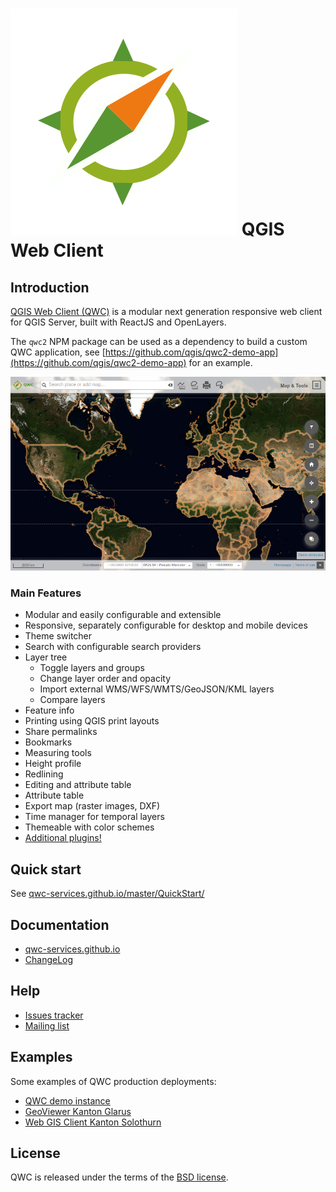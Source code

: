 ![Logo](https://raw.githubusercontent.com/qgis/qwc2/refs/heads/master/static/assets/img/qwc-logo.svg) QGIS Web Client
=================

## Introduction
[QGIS Web Client (QWC)](https://github.com/qgis/qwc2) is a modular next generation responsive web client for QGIS Server, built with ReactJS and OpenLayers.

The `qwc2` NPM package can be used as a dependency to build a custom QWC application, see [https://github.com/qgis/qwc2-demo-app](https://github.com/qgis/qwc2-demo-app) for an example.

![Screenshot](https://github.com/qgis/qwc2/blob/gh-pages/Screenshot.jpg?raw=true)

### Main Features

- Modular and easily configurable and extensible
- Responsive, separately configurable for desktop and mobile devices
- Theme switcher
- Search with configurable search providers
- Layer tree
  * Toggle layers and groups
  * Change layer order and opacity
  * Import external WMS/WFS/WMTS/GeoJSON/KML layers
  * Compare layers
- Feature info
- Printing using QGIS print layouts
- Share permalinks
- Bookmarks
- Measuring tools
- Height profile
- Redlining
- Editing and attribute table
- Attribute table
- Export map (raster images, DXF)
- Time manager for temporal layers
- Themeable with color schemes
- [Additional plugins!](https://qwc-services.github.io/master/references/qwc2_plugins/)

## Quick start

See [qwc-services.github.io/master/QuickStart/](https://qwc-services.github.io/master/QuickStart/)

## Documentation

* [qwc-services.github.io](https://qwc-services.github.io/)
* [ChangeLog](https://qwc-services.github.io/master/release_notes/ChangeLog/)

## Help

* [Issues tracker](https://github.com/qgis/qwc2/issues)
* [Mailing list](https://lists.osgeo.org/mailman/listinfo/qgis-qwc2)

## Examples

Some examples of QWC production deployments:

- [QWC demo instance](http://qwc2.sourcepole.ch)
- [GeoViewer Kanton Glarus](https://map.geo.gl.ch/)
- [Web GIS Client Kanton Solothurn](https://geo.so.ch/map/)

## License

QWC is released under the terms of the [BSD license](https://github.com/qgis/qwc2/blob/master/LICENSE).
